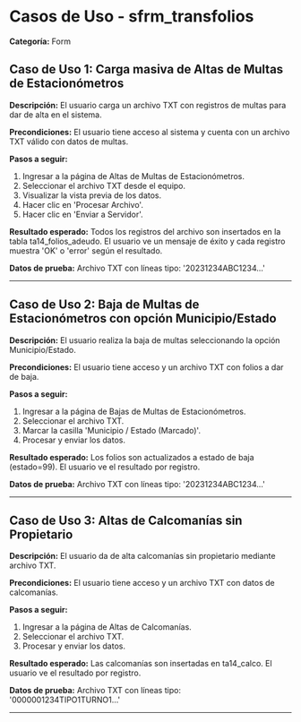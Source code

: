# Casos de Uso - sfrm_transfolios

**Categoría:** Form

## Caso de Uso 1: Carga masiva de Altas de Multas de Estacionómetros

**Descripción:** El usuario carga un archivo TXT con registros de multas para dar de alta en el sistema.

**Precondiciones:**
El usuario tiene acceso al sistema y cuenta con un archivo TXT válido con datos de multas.

**Pasos a seguir:**
1. Ingresar a la página de Altas de Multas de Estacionómetros.
2. Seleccionar el archivo TXT desde el equipo.
3. Visualizar la vista previa de los datos.
4. Hacer clic en 'Procesar Archivo'.
5. Hacer clic en 'Enviar a Servidor'.

**Resultado esperado:**
Todos los registros del archivo son insertados en la tabla ta14_folios_adeudo. El usuario ve un mensaje de éxito y cada registro muestra 'OK' o 'error' según el resultado.

**Datos de prueba:**
Archivo TXT con líneas tipo: '20231234ABC1234...'

---

## Caso de Uso 2: Baja de Multas de Estacionómetros con opción Municipio/Estado

**Descripción:** El usuario realiza la baja de multas seleccionando la opción Municipio/Estado.

**Precondiciones:**
El usuario tiene acceso y un archivo TXT con folios a dar de baja.

**Pasos a seguir:**
1. Ingresar a la página de Bajas de Multas de Estacionómetros.
2. Seleccionar el archivo TXT.
3. Marcar la casilla 'Municipio / Estado (Marcado)'.
4. Procesar y enviar los datos.

**Resultado esperado:**
Los folios son actualizados a estado de baja (estado=99). El usuario ve el resultado por registro.

**Datos de prueba:**
Archivo TXT con líneas tipo: '20231234ABC1234...'

---

## Caso de Uso 3: Altas de Calcomanías sin Propietario

**Descripción:** El usuario da de alta calcomanías sin propietario mediante archivo TXT.

**Precondiciones:**
El usuario tiene acceso y un archivo TXT con datos de calcomanías.

**Pasos a seguir:**
1. Ingresar a la página de Altas de Calcomanías.
2. Seleccionar el archivo TXT.
3. Procesar y enviar los datos.

**Resultado esperado:**
Las calcomanías son insertadas en ta14_calco. El usuario ve el resultado por registro.

**Datos de prueba:**
Archivo TXT con líneas tipo: '0000001234TIPO1TURNO1...'

---

